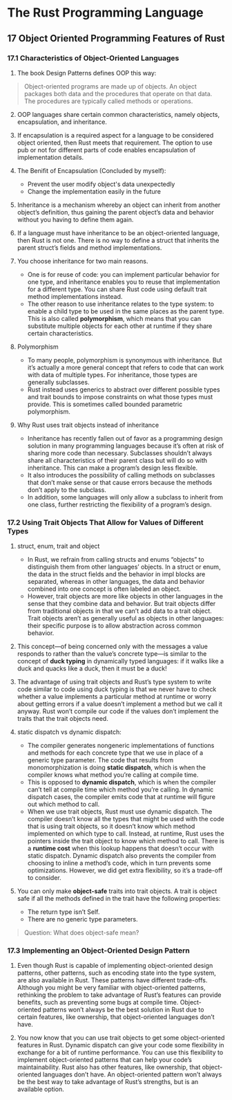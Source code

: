 # The Rust Programming Language

## 17 Object Oriented Programming Features of Rust

### 17.1 Characteristics of Object-Oriented Languages

1. The book Design Patterns defines OOP this way:
> Object-oriented programs are made up of objects. An object packages both data and the procedures that operate on that data. The procedures are typically called methods or operations.

2. OOP languages share certain common characteristics, namely objects, encapsulation, and inheritance.

3. If encapsulation is a required aspect for a language to be considered object oriented, then Rust meets that requirement. The option to use pub or not for different parts of code enables encapsulation of implementation details.

4. The Benifit of Encapsulation (Concluded by myself):
    - Prevent the user modify object's data unexpectedly
    - Change the implementation easily in the future

5. Inheritance is a mechanism whereby an object can inherit from another object’s definition, thus gaining the parent object’s data and behavior without you having to define them again.

6. If a language must have inheritance to be an object-oriented language, then Rust is not one. There is no way to define a struct that inherits the parent struct’s fields and method implementations.

7. You choose inheritance for two main reasons.
    - One is for reuse of code: you can implement particular behavior for one type, and inheritance enables you to reuse that implementation for a different type. You can share Rust code using default trait method implementations instead.
    - The other reason to use inheritance relates to the type system: to enable a child type to be used in the same places as the parent type. This is also called **polymorphism**, which means that you can substitute multiple objects for each other at runtime if they share certain characteristics.

8. Polymorphism
    - To many people, polymorphism is synonymous with inheritance. But it’s actually a more general concept that refers to code that can work with data of multiple types. For inheritance, those types are generally subclasses.
    - Rust instead uses generics to abstract over different possible types and trait bounds to impose constraints on what those types must provide. This is sometimes called bounded parametric polymorphism.

9. Why Rust uses trait objects instead of inheritance
    - Inheritance has recently fallen out of favor as a programming design solution in many programming languages because it’s often at risk of sharing more code than necessary. Subclasses shouldn’t always share all characteristics of their parent class but will do so with inheritance. This can make a program’s design less flexible.
    - It also introduces the possibility of calling methods on subclasses that don’t make sense or that cause errors because the methods don’t apply to the subclass.
    - In addition, some languages will only allow a subclass to inherit from one class, further restricting the flexibility of a program’s design.

### 17.2 Using Trait Objects That Allow for Values of Different Types

1. struct, enum, trait and object
    - In Rust, we refrain from calling structs and enums “objects” to distinguish them from other languages’ objects. In a struct or enum, the data in the struct fields and the behavior in impl blocks are separated, whereas in other languages, the data and behavior combined into one concept is often labeled an object.
    - However, trait objects are more like objects in other languages in the sense that they combine data and behavior. But trait objects differ from traditional objects in that we can’t add data to a trait object. Trait objects aren’t as generally useful as objects in other languages: their specific purpose is to allow abstraction across common behavior.

2. This concept—of being concerned only with the messages a value responds to rather than the value’s concrete type—is similar to the concept of **duck typing** in dynamically typed languages: if it walks like a duck and quacks like a duck, then it must be a duck!

3. The advantage of using trait objects and Rust’s type system to write code similar to code using duck typing is that we never have to check whether a value implements a particular method at runtime or worry about getting errors if a value doesn’t implement a method but we call it anyway. Rust won’t compile our code if the values don’t implement the traits that the trait objects need.

4. static dispatch vs dynamic dispatch:
    - The compiler generates nongeneric implementations of functions and methods for each concrete type that we use in place of a generic type parameter. The code that results from monomorphization is doing **static dispatch**, which is when the compiler knows what method you’re calling at compile time.
    - This is opposed to **dynamic dispatch**, which is when the compiler can’t tell at compile time which method you’re calling. In dynamic dispatch cases, the compiler emits code that at runtime will figure out which method to call.
    - When we use trait objects, Rust must use dynamic dispatch. The compiler doesn’t know all the types that might be used with the code that is using trait objects, so it doesn’t know which method implemented on which type to call. Instead, at runtime, Rust uses the pointers inside the trait object to know which method to call. There is a **runtime cost** when this lookup happens that doesn’t occur with static dispatch. Dynamic dispatch also prevents the compiler from choosing to inline a method’s code, which in turn prevents some optimizations. However, we did get extra flexibility, so it’s a trade-off to consider.

5. You can only make **object-safe** traits into trait objects. A trait is object safe if all the methods defined in the trait have the following properties:
    - The return type isn’t Self.
    - There are no generic type parameters.

> Question: What does object-safe mean?

### 17.3 Implementing an Object-Oriented Design Pattern

1. Even though Rust is capable of implementing object-oriented design patterns, other patterns, such as encoding state into the type system, are also available in Rust. These patterns have different trade-offs. Although you might be very familiar with object-oriented patterns, rethinking the problem to take advantage of Rust’s features can provide benefits, such as preventing some bugs at compile time. Object-oriented patterns won’t always be the best solution in Rust due to certain features, like ownership, that object-oriented languages don’t have.

2. You now know that you can use trait objects to get some object-oriented features in Rust. Dynamic dispatch can give your code some flexibility in exchange for a bit of runtime performance. You can use this flexibility to implement object-oriented patterns that can help your code’s maintainability. Rust also has other features, like ownership, that object-oriented languages don’t have. An object-oriented pattern won’t always be the best way to take advantage of Rust’s strengths, but is an available option.
